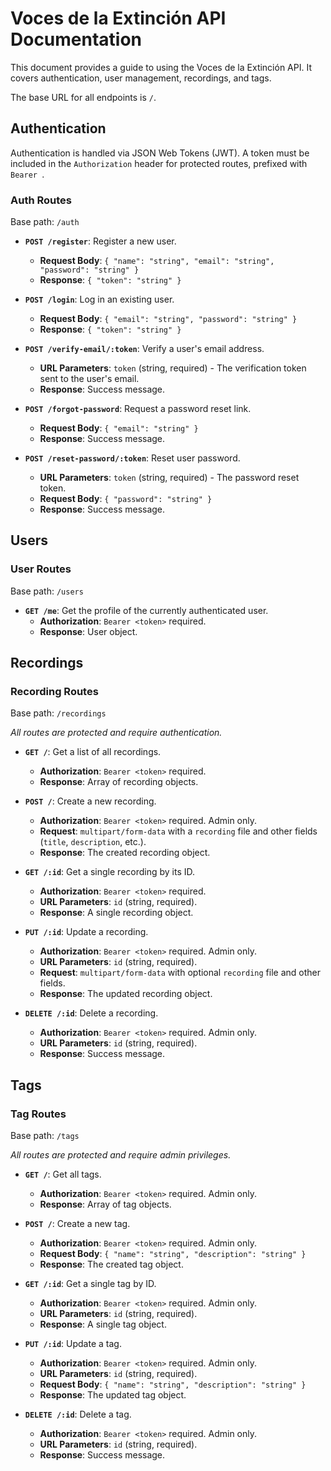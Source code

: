 # Voces de la Extinción API Documentation

This document provides a guide to using the Voces de la Extinción API. It covers authentication, user management, recordings, and tags.

The base URL for all endpoints is `/`.

## Authentication

Authentication is handled via JSON Web Tokens (JWT). A token must be included in the `Authorization` header for protected routes, prefixed with `Bearer `.

### Auth Routes

Base path: `/auth`

- **`POST /register`**: Register a new user.

  - **Request Body**: `{ "name": "string", "email": "string", "password": "string" }`
  - **Response**: `{ "token": "string" }`

- **`POST /login`**: Log in an existing user.

  - **Request Body**: `{ "email": "string", "password": "string" }`
  - **Response**: `{ "token": "string" }`

- **`POST /verify-email/:token`**: Verify a user's email address.

  - **URL Parameters**: `token` (string, required) - The verification token sent to the user's email.
  - **Response**: Success message.

- **`POST /forgot-password`**: Request a password reset link.

  - **Request Body**: `{ "email": "string" }`
  - **Response**: Success message.

- **`POST /reset-password/:token`**: Reset user password.
  - **URL Parameters**: `token` (string, required) - The password reset token.
  - **Request Body**: `{ "password": "string" }`
  - **Response**: Success message.

## Users

### User Routes

Base path: `/users`

- **`GET /me`**: Get the profile of the currently authenticated user.
  - **Authorization**: `Bearer <token>` required.
  - **Response**: User object.

## Recordings

### Recording Routes

Base path: `/recordings`

_All routes are protected and require authentication._

- **`GET /`**: Get a list of all recordings.

  - **Authorization**: `Bearer <token>` required.
  - **Response**: Array of recording objects.

- **`POST /`**: Create a new recording.

  - **Authorization**: `Bearer <token>` required. Admin only.
  - **Request**: `multipart/form-data` with a `recording` file and other fields (`title`, `description`, etc.).
  - **Response**: The created recording object.

- **`GET /:id`**: Get a single recording by its ID.

  - **Authorization**: `Bearer <token>` required.
  - **URL Parameters**: `id` (string, required).
  - **Response**: A single recording object.

- **`PUT /:id`**: Update a recording.

  - **Authorization**: `Bearer <token>` required. Admin only.
  - **URL Parameters**: `id` (string, required).
  - **Request**: `multipart/form-data` with optional `recording` file and other fields.
  - **Response**: The updated recording object.

- **`DELETE /:id`**: Delete a recording.
  - **Authorization**: `Bearer <token>` required. Admin only.
  - **URL Parameters**: `id` (string, required).
  - **Response**: Success message.

## Tags

### Tag Routes

Base path: `/tags`

_All routes are protected and require admin privileges._

- **`GET /`**: Get all tags.

  - **Authorization**: `Bearer <token>` required. Admin only.
  - **Response**: Array of tag objects.

- **`POST /`**: Create a new tag.

  - **Authorization**: `Bearer <token>` required. Admin only.
  - **Request Body**: `{ "name": "string", "description": "string" }`
  - **Response**: The created tag object.

- **`GET /:id`**: Get a single tag by ID.

  - **Authorization**: `Bearer <token>` required. Admin only.
  - **URL Parameters**: `id` (string, required).
  - **Response**: A single tag object.

- **`PUT /:id`**: Update a tag.

  - **Authorization**: `Bearer <token>` required. Admin only.
  - **URL Parameters**: `id` (string, required).
  - **Request Body**: `{ "name": "string", "description": "string" }`
  - **Response**: The updated tag object.

- **`DELETE /:id`**: Delete a tag.
  - **Authorization**: `Bearer <token>` required. Admin only.
  - **URL Parameters**: `id` (string, required).
  - **Response**: Success message.
